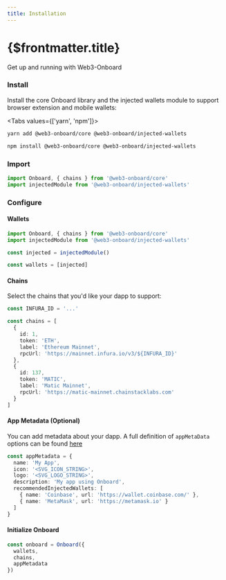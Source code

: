 ```yaml
---
title: Installation
---
```


# {$frontmatter.title}

Get up and running with Web3-Onboard

### Install

Install the core Onboard library and the injected wallets module to support browser extension and mobile wallets:

<Tabs values={['yarn', 'npm']}>
<TabPanel value="yarn">

```sh copy
yarn add @web3-onboard/core @web3-onboard/injected-wallets
```

  </TabPanel>
  <TabPanel value="npm">

```sh copy
npm install @web3-onboard/core @web3-onboard/injected-wallets
```

  </TabPanel>
</Tabs>

### Import

```js
import Onboard, { chains } from '@web3-onboard/core'
import injectedModule from '@web3-onboard/injected-wallets'
```

### Configure

#### Wallets

```ts {4-6}
import Onboard, { chains } from '@web3-onboard/core'
import injectedModule from '@web3-onboard/injected-wallets'

const injected = injectedModule()

const wallets = [injected]
```

#### Chains

Select the chains that you'd like your dapp to support:

```ts
const INFURA_ID = '...'

const chains = [
  {
    id: 1,
    token: 'ETH',
    label: 'Ethereum Mainnet',
    rpcUrl: 'https://mainnet.infura.io/v3/${INFURA_ID}'
  },
  {
    id: 137,
    token: 'MATIC',
    label: 'Matic Mainnet',
    rpcUrl: 'https://matic-mainnet.chainstacklabs.com'
  }
]
```

#### App Metadata (Optional)

You can add metadata about your dapp.
A full definition of `appMetaData` options can be found [here](/docs/modules/core#options)

```ts
const appMetadata = {
  name: 'My App',
  icon: '<SVG_ICON_STRING>',
  logo: '<SVG_LOGO_STRING>',
  description: 'My app using Onboard',
  recommendedInjectedWallets: [
    { name: 'Coinbase', url: 'https://wallet.coinbase.com/' },
    { name: 'MetaMask', url: 'https://metamask.io' }
  ]
}
```

#### Initialize Onboard

```ts
const onboard = Onboard({
  wallets,
  chains,
  appMetadata
})
```
